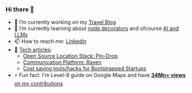 ### Hi there 👋

<!--
**thekosmix/thekosmix** is a ✨ _special_ ✨ repository because its `README.md` (this file) appears on your GitHub profile.

Here are some ideas to get you started:
-->
- 🔭 I’m currently working on my [Travel Blog](https://www.thekosmix.com/)
- 🌱 I’m currently learning about [node decorators](https://dev.to/thekosmix/decorators-saviour-of-the-typescript-devs-3k1d) and ofcourse [AI and LLMs](https://www.cloudskillsboost.google/public_profiles/4d0c45fe-e568-4913-a3bb-5cc4ed525b53)
- 📫 How to reach me: [Linkedin](https://www.linkedin.com/in/kumarsiddharth/)
- 💬 [Tech articles](https://www.thekosmix.com/categories/tech/):
  - [Open Source Location Stack: Pin-Drop](https://medium.com/uc-engineering/how-uc-built-its-in-house-location-stack-pin-drop-using-open-source-part-one-b2a5ab14b734)
  - [Communication Platform: Raven](https://medium.com/uc-engineering/why-did-we-build-ucs-central-communication-platform-raven-5782544ad02d)
  - [Cost saving tools/hacks for Bootstrapped Startups](https://dev.to/thekosmix/cost-saving-hackstools-for-early-stage-startups-4emk)
- ⚡ Fun fact: I'm Level-9 guide on Google Maps and have [**34Mn+ views** on my contributions](https://www.google.co.in/maps/contrib/118147622802569594383)

<!-- 
![Siddharth's GitHub stats](https://github-readme-stats.vercel.app/api?username=thekosmix&show_icons=true&theme=radical) 
-->

<!--
- 👯 I’m looking to collaborate on ...
- 🤔 I’m looking for help with ...
- 😄 Pronouns: ...
-->

